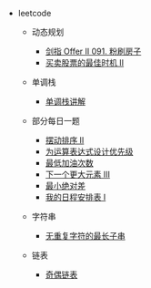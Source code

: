 * leetcode
  * 动态规划
    * [剑指 Offer II 091. 粉刷房子](leetcode/动态规划/剑指%20Offer%20II%20091.%20粉刷房子.md)
    * [买卖股票的最佳时机 II](leetcode/动态规划/%E4%B9%B0%E5%8D%96%E8%82%A1%E7%A5%A8%E7%9A%84%E6%9C%80%E4%BD%B3%E6%97%B6%E6%9C%BA%20II.md)
  * 单调栈
    * [单调栈讲解](leetcode/单调栈/单调栈讲解.md)

  * 部分每日一题
    * [摆动排序 II](部分每日一题/../leetcode/部分每日一题/摆动排序%20II.md)
    * [为运算表达式设计优先级](部分每日一题/../leetcode/部分每日一题/%E4%B8%BA%E8%BF%90%E7%AE%97%E8%A1%A8%E8%BE%BE%E5%BC%8F%E8%AE%BE%E8%AE%A1%E4%BC%98%E5%85%88%E7%BA%A7.md)
    * [最低加油次数](部分每日一题/../leetcode/部分每日一题/%E6%9C%80%E4%BD%8E%E5%8A%A0%E6%B2%B9%E6%AC%A1%E6%95%B0.md)
    * [下一个更大元素 III](部分每日一题/../leetcode/部分每日一题/%E4%B8%8B%E4%B8%80%E4%B8%AA%E6%9B%B4%E5%A4%A7%E5%85%83%E7%B4%A0%20III.md)
    * [最小绝对差](部分每日一题/../leetcode/部分每日一题/%E6%9C%80%E5%B0%8F%E7%BB%9D%E5%AF%B9%E5%B7%AE.md)
    * [我的日程安排表 I](部分每日一题/../leetcode/部分每日一题/%E6%9C%80%E5%B0%8F%E7%BB%9D%E5%AF%B9%E5%B7%AE.md)

  * 字符串
    * [无重复字符的最长子串](leetcode/字符串/无重复字符的最长子串.md)

  * 链表  
    * [奇偶链表](leetcode/链表/奇偶链表.md)